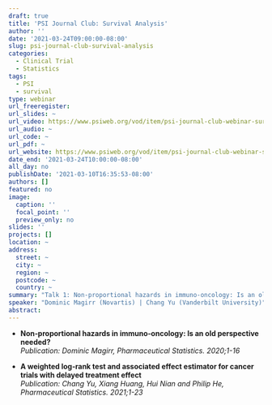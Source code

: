 ```yaml
---
draft: true
title: 'PSI Journal Club: Survival Analysis'
author: ''
date: '2021-03-24T09:00:00-08:00'
slug: psi-journal-club-survival-analysis
categories:
  - Clinical Trial
  - Statistics
tags:
  - PSI
  - survival
type: webinar
url_freeregister: 
url_slides: ~
url_video: https://www.psiweb.org/vod/item/psi-journal-club-webinar-survival-analysis
url_audio: ~
url_code: ~
url_pdf: ~
url_website: https://www.psiweb.org/vod/item/psi-journal-club-webinar-survival-analysis
date_end: '2021-03-24T10:00:00-08:00'
all_day: no
publishDate: '2021-03-10T16:35:53-08:00'
authors: []
featured: no
image:
  caption: ''
  focal_point: ''
  preview_only: no
slides: ''
projects: []
location: ~
address:
  street: ~
  city: ~
  region: ~
  postcode: ~
  country: ~
summary: "Talk 1: Non-proportional hazards in immuno-oncology: Is an old perspective needed? Talk 2: A weighted log-rank test and associated effect estimator for cancer trials with delayed treatment effect."
speaker: "Dominic Magirr (Novartis) | Chang Yu (Vanderbilt University)"
abstract: 
---
```

<!--more-->
- **Non‐proportional hazards in immuno‐oncology: Is an old perspective needed?**  
*Publication: Dominic Magirr, Pharmaceutical Statistics. 2020;1-16*  

- **A weighted log‐rank test and associated effect estimator for cancer trials with delayed treatment effect**  
*Publication: Chang Yu, Xiang Huang, Hui Nian and Philip He, Pharmaceutical Statistics. 2021;1-23*  
